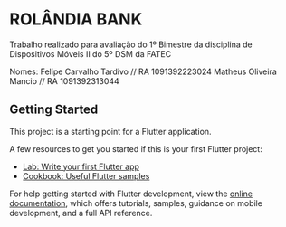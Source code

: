 # ROLÂNDIA BANK

Trabalho realizado para avaliação do 1º Bimestre da disciplina de Dispositivos Móveis II do 5º DSM da FATEC

Nomes: Felipe Carvalho Tardivo // RA 1091392223024
       Matheus Oliveira Mancio // RA 1091392313044 

## Getting Started

This project is a starting point for a Flutter application.

A few resources to get you started if this is your first Flutter project:

- [Lab: Write your first Flutter app](https://docs.flutter.dev/get-started/codelab)
- [Cookbook: Useful Flutter samples](https://docs.flutter.dev/cookbook)

For help getting started with Flutter development, view the
[online documentation](https://docs.flutter.dev/), which offers tutorials,
samples, guidance on mobile development, and a full API reference.
